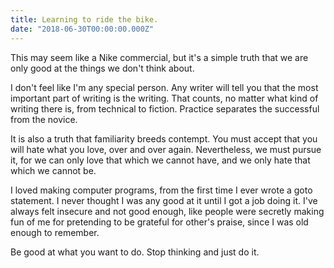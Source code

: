```yaml
---
title: Learning to ride the bike.
date: "2018-06-30T00:00:00.000Z"
---
```


This may seem like a Nike commercial, but it's a simple truth that we are only good at the things we don't think about.

I don't feel like I'm any special person. Any writer will tell you that the most important part of writing is the writing. That counts, no matter what kind of writing there is, from technical to fiction. Practice separates the successful from the novice.

It is also a truth that familiarity breeds contempt. You must accept that you will hate what you love, over and over again. Nevertheless, we must pursue it, for we can only love that which we cannot have, and we only hate that which we cannot be.

I loved making computer programs, from the first time I ever wrote a goto statement. I never thought I was any good at it until I got a job doing it. I've always felt insecure and not good enough, like people were secretly making fun of me for pretending to be grateful for other's praise, since I was old enough to remember.

Be good at what you want to do. Stop thinking and just do it.
